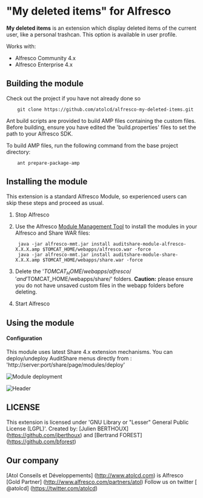"My deleted items" for Alfresco
================================

**My deleted items** is an extension which display deleted items of the current user, like a personal trashcan. This option is available in user profile.

Works with:
 - Alfresco Community 4.x
 - Alfresco Enterprise 4.x


Building the module
-------------------
Check out the project if you have not already done so

        git clone https://github.com/atolcd/alfresco-my-deleted-items.git

Ant build scripts are provided to build AMP files containing the custom files.
Before building, ensure you have edited the 'build.properties' files to set the path to your Alfresco SDK.

To build AMP files, run the following command from the base project directory:

        ant prepare-package-amp


Installing the module
---------------------
This extension is a standard Alfresco Module, so experienced users can skip these steps and proceed as usual.

1. Stop Alfresco
2. Use the Alfresco [Module Management Tool](http://wiki.alfresco.com/wiki/Module_Management_Tool) to install the modules in your Alfresco and Share WAR files:

        java -jar alfresco-mmt.jar install auditshare-module-alfresco-X.X.X.amp $TOMCAT_HOME/webapps/alfresco.war -force
        java -jar alfresco-mmt.jar install auditshare-module-share-X.X.X.amp $TOMCAT_HOME/webapps/share.war -force

3. Delete the '$TOMCAT_HOME/webapps/alfresco/' and '$TOMCAT_HOME/webapps/share/' folders.
**Caution:** please ensure you do not have unsaved custom files in the webapp folders before deleting.
4. Start Alfresco


Using the module
---------------------

#### Configuration
This module uses latest Share 4.x extension mechanisms.
You can deploy/undeploy AuditShare menus directly from : 'http://server:port/share/page/modules/deploy'

![Module deployment](/documentation/module-deployment.png "Module deployment")


![Header](/documentation/deleted-items.png "My deleted items")



LICENSE
---------------------
This extension is licensed under 'GNU Library or "Lesser" General Public License (LGPL)'.
Created by: [Julien BERTHOUX] (https://github.com/jberthoux) and [Bertrand FOREST] (https://github.com/bforest)


Our company
---------------------
[Atol Conseils et Développements] (http://www.atolcd.com) is Alfresco [Gold Partner] (http://www.alfresco.com/partners/atol)
Follow us on twitter [ @atolcd] (https://twitter.com/atolcd)
